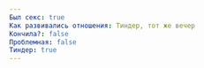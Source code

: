 ```yaml
---
Был секс: true
Как развивались отношения: Тиндер, тот же вечер
Кончила?: false
Проблемная: false
Тиндер: true
---
```

